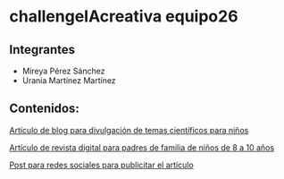 # challengeIAcreativa equipo26

## Integrantes
- Mireya Pérez Sánchez
- Urania Martínez Martínez

## Contenidos:
[Artículo de blog para divulgación de temas científicos para niños](BlogIAniños.md)

[Artículo de revista digital para padres de familia de niños de 8 a 10 años](RevistaIApadres.md)

[Post para redes sociales para publicitar el artículo](PostFB.md)
